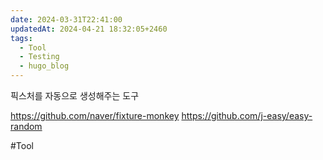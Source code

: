 ```yaml
---
date: 2024-03-31T22:41:00
updatedAt: 2024-04-21 18:32:05+2460
tags:
  - Tool
  - Testing
  - hugo_blog
---
```

픽스처를 자동으로 생성해주는 도구

https://github.com/naver/fixture-monkey
https://github.com/j-easy/easy-random

#Tool 